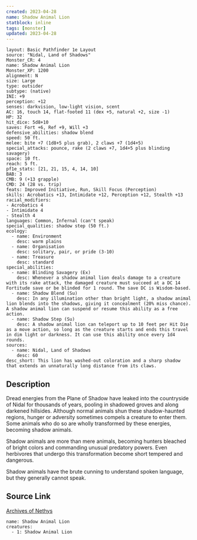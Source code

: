 ```yaml
---
created: 2023-04-28
name: Shadow Animal Lion
statblock: inline
tags: [monster]
updated: 2023-04-28
---
```

```statblock
layout: Basic Pathfinder 1e Layout
source: "Nidal, Land of Shadows"
Monster_CR: 4
name: Shadow Animal Lion
Monster_XP: 1200
alignment: N
size: Large
type: outsider
subtype: (native)
INI: +9
perception: +12
senses: darkvision, low-light vision, scent
AC: 16, touch 14, flat-footed 11 (dex +5, natural +2, size -1)
HP: 32
hit_dice: 5d8+10
saves: Fort +6, Ref +9, Will +3
defensive_abilities: shadow blend
speed: 50 ft.
melee: bite +7 (1d8+5 plus grab), 2 claws +7 (1d4+5)
special_attacks: pounce, rake (2 claws +7, 1d4+5 plus blinding savagery)
space: 10 ft.
reach: 5 ft.
pf1e_stats: [21, 21, 15, 4, 14, 10]
BAB: 3
CMB: 9 (+13 grapple)
CMD: 24 (28 vs. trip)
feats: Improved Initiative, Run, Skill Focus (Perception)
skills: Acrobatics +13, Intimidate +12, Perception +12, Stealth +13
racial_modifiers:
- Acrobatics 4
- Intimidate 4
- Stealth 4
languages: Common, Infernal (can't speak)
special_qualities: shadow step (50 ft.)
ecology:
  - name: Environment
    desc: warm plains
  - name: Organisation
    desc: solitary, pair, or pride (3-10)
  - name: Treasure
    desc: standard
special_abilities:
  - name: Blinding Savagery (Ex)
    desc: Whenever a shadow animal lion deals damage to a creature with its rake attack, the damaged creature must succeed at a DC 14 Fortitude save or be blinded for 1 round. The save DC is Wisdom-based.
  - name: Shadow Blend (Su)
    desc: In any illumination other than bright light, a shadow animal lion blends into the shadows, giving it concealment (20% miss chance). A shadow animal lion can suspend or resume this ability as a free action.
  - name: Shadow Step (Su)
    desc: A shadow animal lion can teleport up to 10 feet per Hit Die as a move action, so long as the creature starts and ends this travel in dim light or darkness. It can use this ability once every 1d4 rounds.
sources:
  - name: Nidal, Land of Shadows
    desc: 60
desc_short: This lion has washed-out coloration and a sharp shadow that extends an unnaturally long distance from its claws.
```
## Description
Dread energies from the Plane of Shadow have leaked into the countryside of Nidal for thousands of years, pooling in shadowed groves and along darkened hillsides. Although normal animals shun these shadow-haunted regions, hunger or adversity sometimes compels a creature to enter them. Some animals who do so are wholly transformed by these energies, becoming shadow animals.

 Shadow animals are more than mere animals, becoming hunters bleached of bright colors and commanding unusual predatory powers. Even herbivores that undergo this transformation become short tempered and dangerous.

 Shadow animals have the brute cunning to understand spoken language, but they generally cannot speak.
## Source Link
[Archives of Nethys](https://aonprd.com/MonsterDisplay.aspx?ItemName=Shadow%20Animal%20Lion)
```encounter-table
name: Shadow Animal Lion
creatures:
  - 1: Shadow Animal Lion
```
